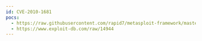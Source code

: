 ```yaml
---
id: CVE-2010-1681
pocs:
  - https://raw.githubusercontent.com/rapid7/metasploit-framework/master/modules/exploits/windows/fileformat/visio_dxf_bof.rb
  - https://www.exploit-db.com/raw/14944
---
```

